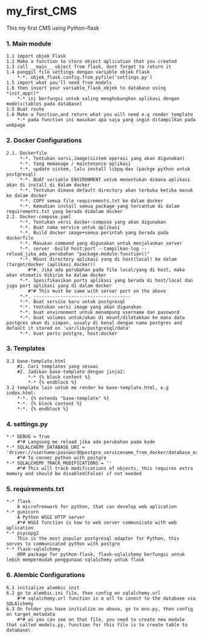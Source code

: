 # my_first_CMS
This my first CMS using Python-flask

### 1. Main module
    1.1 import objek Flask
    1.2 Make a function to store object aplication that you created 
    1.3 call __main__ object from flask, dont forget to return it
    1.4 panggil file settings dengan variable objek Flask
        *-*. objek_flask.config.from_pyfile('settings.py')
    1.5 import what you'll need from models
    1.6 then insert your variable_flask_objek to database using *init_app()*
        *-* ini berfungsi untuk saling menghubungkan aplikasi dengan models(tables pada database)
    1.5 Buat route
    1.6 Make a function,and return what you will need e.g render template
        *-* pada function ini masukan apa saja yang ingin ditampilkan pada webpage
### 2. Docker Configurations
    2.1. Dockerfile
         *-*. Tentukan versi,image(sistem operasi yang akan digunakan)
         *-*. Yang memanage / maintenance aplikasi
         *-*. update sistem, lalu install libpq-dev (packge python untuk postgresql)
         *-*. BUAT variable ENVIRONMENT untuk menentukan dimana aplikasi akan di install di dalam docker
         *-*. Tentukan dimana default directory akan terbuka ketika masuk ke dalam docker
         *-*. COPY semua file requirements.txt ke dalam docker
         *-*. Kemudian install semua package yang tercantum di dalam requirements.txt yang berada didalam docker
    2.2. Docker-compose.yaml
         *-*. Tentukan versi docker-compose yang akan digunakan
         *-*. Buat nama service untuk aplikasi
         *-*. Build docker image+semua perintah yang berada pada dockerfile
         *-*. Masukan command yang digunakan untuk menjalankan server
         *-*. server -build host:port --tampilkan-log --reload_jika_ada_perubahan "package.module:function()"
         *-*. Mount directory aplikasi yang di host(local) ke dalam (target/docker (aplikasi_docker)) 
            #*#. Jika ada perubahan pada file local/yang di host, maka akan otomatis dikirim ke dalam docker
         *-*. Spesifikasikan ports aplikasi yang berada di host/local dan juga port aplikasi yang di dalam docker
            #*# This must be same with server port on the above
         *-*. ------------------------------------
         *-*. Buat service baru untuk postgresql
         *-*. tentukan versi image yang akan digunakan
         *-*. buat environment untuk menampung username dan password
         *-*. buat volumes untuk/akan di mount/diletakkan ke mana data postgres akan di simpan, usualy di kenal dengan nama postgres and default it stored on 'var/lib/postgresql/data'
         *-*. buat ports postgre, host:docker
### 3. Templates
    3.1 base-template.html
        #1. Cari templates yang sesuai
        #2. Jadikan base-template dengan jinja2:
            *-* {% block content %}
            *-* {% endblock %}
    3.2 template lain untuk me render ke base-template.html, e.g index.html:
        *-*. {% extends "base-template" %}
        *-*. {% block content %}
        *-*. {% endblock %}
        
    
### 4. settings.py
    *-* DEBUG = True
        #*# Langsung me reload jika ada perubahan pada kode
    *-* SQLALCHEMY_DATABASE_URI = 'driver://username:password@postgre_servicename_from_docker/database_name' 
        #*# To connec python with postgre
    *-* SQLALCHEMY_TRACK_MODIFICATIONS = ''
        #*# This will track modifications of objects, this requires extra memory and should be disabled(False) if not needed
        
### 5. requirements.txt
    *-* flask
        A microfremwork for python, that can develop web aplication
    *-* gunicorn
        A Python WSGI HTTP server 
        #*# WSGI function is how to web server communicate with web aplication
    *-* psycopg2
        This is the most popular postgresql adapter for Python, this serves to communicated python with postgre
    *-* flask-sqlalchemy
        ORM package for python-flask, flask-sqlalchemy berfungsi untuk lebih mempermudah penggunaan sqlalchemy untuk flask

### 6. Alembic Configurations
    6.1 initialize alembic init
    6.2 go to alembic.ini file, then config on sqlalchemy.url
        #*# sqlalchemy.url function is a url to conect to the database via SQLAlchemy
    6.3 On folder you have initialize on above, go to env.py, then config on target_metadata
        #*# as you can see on that file, you need to create new module that called models.py, function for this file is to create table to database\
        
